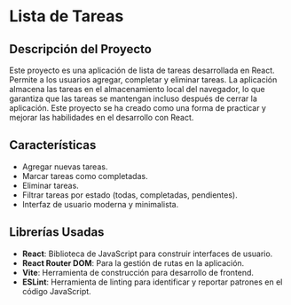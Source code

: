 # Lista de Tareas

## Descripción del Proyecto

Este proyecto es una aplicación de lista de tareas desarrollada en React. Permite a los usuarios agregar, completar y eliminar tareas. La aplicación almacena las tareas en el almacenamiento local del navegador, lo que garantiza que las tareas se mantengan incluso después de cerrar la aplicación. Este proyecto se ha creado como una forma de practicar y mejorar las habilidades en el desarrollo con React.

## Características

- Agregar nuevas tareas.
- Marcar tareas como completadas.
- Eliminar tareas.
- Filtrar tareas por estado (todas, completadas, pendientes).
- Interfaz de usuario moderna y minimalista.

## Librerías Usadas

- **React**: Biblioteca de JavaScript para construir interfaces de usuario.
- **React Router DOM**: Para la gestión de rutas en la aplicación.
- **Vite**: Herramienta de construcción para desarrollo de frontend.
- **ESLint**: Herramienta de linting para identificar y reportar patrones en el código JavaScript.
